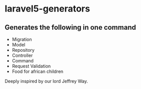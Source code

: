 # laravel5-generators

## Generates the following in one command
- Migration
- Model
- Repository
- Controller
- Command
- Request Validation
- Food for african children


Deeply inspired by our lord Jeffrey Way.
